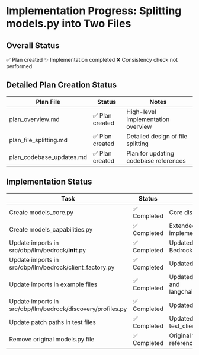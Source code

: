 # Implementation Progress: Splitting models.py into Two Files

## Overall Status
✅ Plan created
✨ Implementation completed
❌ Consistency check not performed

## Detailed Plan Creation Status

| Plan File | Status | Notes |
|-----------|--------|-------|
| plan_overview.md | ✅ Plan created | High-level implementation overview |
| plan_file_splitting.md | ✅ Plan created | Detailed design of file splitting |
| plan_codebase_updates.md | ✅ Plan created | Plan for updating codebase references |

## Implementation Status

| Task | Status | Notes |
|------|--------|-------|
| Create models_core.py | ✅ Completed | Core discovery functionality extracted |
| Create models_capabilities.py | ✅ Completed | Extended capabilities functionality implemented |
| Update imports in src/dbp/llm/bedrock/__init__.py | ✅ Completed | Updated to use BedrockModelCapabilities with alias |
| Update imports in src/dbp/llm/bedrock/client_factory.py | ✅ Completed | Updated import path |
| Update imports in example files | ✅ Completed | Updated display_model_availability.py and langchain_model_discovery_example.py |
| Update imports in src/dbp/llm/bedrock/discovery/profiles.py | ✅ Completed | Updated import path and dependencies |
| Update patch paths in test files | ✅ Completed | Updated patch paths in test_client_factory.py |
| Remove original models.py file | ✅ Completed | Original file removed after all references updated |
